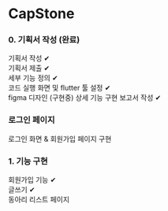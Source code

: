 # CapStone

### 0. 기획서 작성 (완료)
기획서 작성  ✔  
기획서 제출 ✔     
세부 기능 정의 ✔     
코드 실행 화면 및 flutter 툴 설정 ✔    
figma 디자인 (구현중)
상세 기능 구현 보고서 작성  ✔      



### 로그인 페이지
로그인 화면 & 회원가입 페이지 구현       


### 1. 기능 구현

회원가입 기능 ✔    
글쓰기 ✔    
동아리 리스트 페이지     


